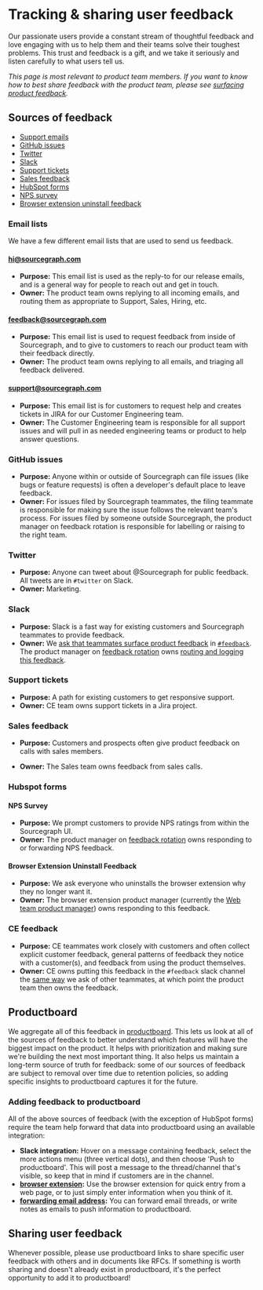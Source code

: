 # Tracking & sharing user feedback

Our passionate users provide a constant stream of thoughtful feedback and love engaging with us to help them and their teams solve their toughest problems. This trust and feedback is a gift, and we take it seriously and listen carefully to what users tell us.

*This page is most relevant to product team members. If you want to know how to best share feedback with the product team, please see [surfacing product feedback](surfacing_product_feedback.md).* 

## Sources of feedback

- [Support emails](#support-sourcegraph-com)
- [GitHub issues](#github-issues)
- [Twitter](#twitter)
- [Slack](#slack)
- [Support tickets](#support-tickets)
- [Sales feedback](#sales-feedback)
- [HubSpot forms](#hubspot-forms)
- [NPS survey](#nps-survey)
- [Browser extension uninstall feedback](#browser-extension-uninstall-feedback)

### Email lists

We have a few different email lists that are used to send us feedback.

#### hi@sourcegraph.com

- **Purpose:** This email list is used as the reply-to for our release emails, and is a general way for people to reach out and get in touch.
- **Owner:** The product team owns replying to all incoming emails, and routing them as appropriate to Support, Sales, Hiring, etc.

#### feedback@sourcegraph.com

- **Purpose:** This email list is used to request feedback from inside of Sourcegraph, and to give to customers to reach our product team with their feedback directly.
- **Owner:** The product team owns replying to all emails, and triaging all feedback delivered.

#### support@sourcegraph.com

- **Purpose:** This email list is for customers to request help and creates tickets in JIRA for our Customer Engineering team.
- **Owner:** The Customer Engineering team is responsible for all support issues and will pull in as needed engineering teams or product to help answer questions.

### GitHub issues

- **Purpose:** Anyone within or outside of Sourcegraph can file issues (like bugs or feature requests) is often a developer's default place to leave feedback. 
- **Owner:** For issues filed by Sourcegraph teammates, the filing teammate is responsible for making sure the issue follows the relevant team's process. For issues filed by someone outside Sourcegraph, the product manager on feedback rotation is responsible for labelling or raising to the right team. 

### Twitter

- **Purpose:** Anyone can tweet about @Sourcegraph for public feedback. All tweets are in `#twitter` on Slack. 
- **Owner:** Marketing. 

### Slack

- **Purpose:** Slack is a fast way for existing customers and Sourcegraph teammates to provide feedback. 
- **Owner:** We [ask that teammates surface product feedback](surfacing_product_feedback.md) in [`#feedback`](https://sourcegraph.slack.com/archives/C0W2E592M). The product manager on [feedback rotation](product_management/responding_to_user_feedback.md#feedback-rotation) owns [routing and logging this feedback](product_management/responding_to_user_feedback.md#slack-feedback-channel).

### Support tickets

- **Purpose:** A path for existing customers to get responsive support. 
- **Owner:** CE team owns support tickets in a Jira project. 

### Sales feedback 

- **Purpose:** Customers and prospects often give product feedback on calls with sales members. 

- **Owner:** The Sales team owns feedback from sales calls. 

### Hubspot forms

#### NPS Survey

- **Purpose:** We prompt customers to provide NPS ratings from within the Sourcegraph UI. 
- **Owner:** The product manager on [feedback rotation](product_management/responding_to_user_feedback.md#feedback-rotation) owns responding to or forwarding NPS feedback. 

#### Browser Extension Uninstall Feedback 
- **Purpose:** We ask everyone who uninstalls the browser extension why they no longer want it. 
- **Owner:** The browser extension product manager (currently the [Web team product manager](../engineering/web/index.md#members)) owns responding to this feedback. 

### CE feedback

- **Purpose:** CE teammates work closely with customers and often collect explicit customer feedback, general patterns of feedback they notice with a customer(s), and feedback from using the product themselves. 
- **Owner:** CE owns putting this feedback in the `#feedback` slack channel the [same way](surfacing_product_feedback.md) we ask of other teammates, at which point the product team then owns the feedback. 

## Productboard

We aggregate all of this feedback in [productboard](https://sourcegraph.productboard.com/). This lets us look at all of the sources of feedback to better understand which features will have the biggest impact on the product. It helps with prioritization and making sure we're building the next most important thing. It also helps us maintain a long-term source of truth for feedback: some of our sources of feedback are subject to removal over time due to retention policies, so adding specific insights to productboard captures it for the future.

### Adding feedback to productboard

All of the above sources of feedback (with the exception of HubSpot forms) require the team help forward that data into productboard using an available integration:

- **Slack integration:** Hover on a message containing feedback, select the more actions menu (three vertical dots), and then choose 'Push to productboard'. This will post a message to the thread/channel that's visible, so keep that in mind if customers are in the channel.
- **[browser extension](https://chrome.google.com/webstore/detail/productboard-make-product/mlpbdkpkicfkhgagnoamdcimmhdkakni?hl=en):** Use the browser extension for quick entry from a web page, or to just simply enter information when you think of it.
- **[forwarding email address](mailto:inbox-hkpsum5melnwcauyjvztbtsq@inbound.productboard.com):** You can forward email threads, or write notes as emails to push information to productboard.

## Sharing user feedback

Whenever possible, please use productboard links to share specific user feedback with others and in documents like RFCs. If something is worth sharing and doesn't already exist in productboard, it's the perfect opportunity to add it to productboard!
